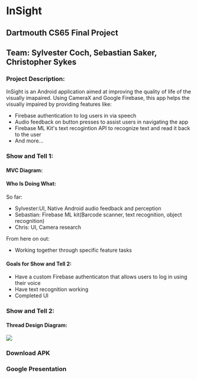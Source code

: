 # InSight

## Dartmouth CS65 Final Project

## Team: Sylvester Coch, Sebastian Saker, Christopher Sykes

### Project Description:
InSight is an Android application aimed at improving the quality of life of the visually imapaired.
Using CameraX and Google Firebase, this app helps the visually impaired by providing features like:

- Firebase authentication to log users in via speech
- Audio feedback on button presses to assist users in navigating the app
- Firebase ML Kit's text recogintion API to recognize text and read it back to the user
- And more...

### Show and Tell 1:
#### MVC Diagram:

#### Who Is Doing What:
So far:
- Sylvester:UI, Native Android audio feedback and perception
- Sebastian: Firebase ML kit(Barcode scanner, text recognition, object recognition)
- Chris: UI, Camera research

From here on out:
- Working together through specific feature tasks

#### Goals for Show and Tell 2:
- Have a custom Firebase authenticaton that allows users to log in using their voice
- Have text recognition working
- Completed UI


### Show and Tell 2:
#### Thread Design Diagram:
![](images/mvc_diagrams.png)

### Download APK

### Google Presentation





